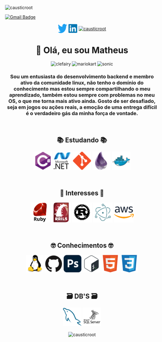 <!-- Badgers !-->
<p align="left"> <img src="https://komarev.com/ghpvc/?username=causticroot&style=plastic&label=Stalker+visits" alt="causticroot" /> 
</p>

[![Gmail Badge](https://img.shields.io/badge/-Gmail-c14438?style=flat-square&logo=Gmail&logoColor=white&link=mailto:liz.vidotti@gmail.com)](mailto:matheus.luis.developer@gmail.com/)

<p align="center">
<!-- Icones !-->
<a href="https://twitter.com/syrgoth" target="blank"><img align="center" src="https://raw.githubusercontent.com/devicons/devicon/master/icons/twitter/twitter-original.svg" alt="syrgoth" height="30" width="30" /></a>
<a href="http://www.linkedin.com/in/causticroot" target="blank"><img align="center" src="https://raw.githubusercontent.com/devicons/devicon/master/icons/linkedin/linkedin-original.svg" alt="causticroot" height="30" width="30" /></a>
<a href="https://soundcloud.com/macaulayraro" target="blank"><img align="center" src="https://cdn2.iconfinder.com/data/icons/minimalism/512/soundcloud.png" alt="causticroot" height="30" width="30" /></a>
</p>

<!-- Header !-->
<h1 align="center">👋 Olá, eu sou Matheus</h1>
<p align="center">
    <img src="https://i.pinimg.com/originals/66/2c/da/662cda1ea6bdac6afb16973961c2c8d1.gif" alt="clefairy" width="100px" height="100px" padding="15px">
    <img src="https://66.media.tumblr.com/06ad37efe01d51ffc2f58363fe989653/tumblr_my74o3mTMV1rfjowdo1_500.gif" alt="mariokart" width="100px" height="100px" padding="15px">
    <img src="https://vignette.wikia.nocookie.net/sonic-the-hedgehog/images/3/38/Sonic.gif/revision/latest/top-crop/width/220/height/220?cb=20121229005050&path-prefix=pt-br" alt="sonic" width="100px" height="100px" padding="15px"> 
</p>

<h3 align="center">Sou um entusiasta do desenvolvimento backend e membro ativo da comunidade linux, não tenho o domínio do conhecimento mas estou sempre compartilhando o meu aprendizado, também estou sempre com problemas no meu OS, o que me torna mais ativo ainda. Gosto de ser desafiado, seja em jogos ou ações reais, a emoção de uma entrega difícil é o verdadeiro gás da minha força de vontade.</h3>

<br>
<!-- Tecnologias em estudo !-->
<h2 align="center">📚 Estudando 📚</h2>
<p align="center">
    <img src="https://raw.githubusercontent.com/devicons/devicon/master/icons/csharp/csharp-original.svg" alt="csharp" width="60" height="60"/>
    <img src="https://raw.githubusercontent.com/devicons/devicon/master/icons/dot-net/dot-net-original-wordmark.svg" alt="dotnet" width="60" height="60"/>
    <img src="https://raw.githubusercontent.com/devicons/devicon/master/icons/git/git-original.svg" alt="git" width="60" height="60"/>    
    <img src="https://raw.githubusercontent.com/devicons/devicon/master/icons/elixir/elixir-original.svg" alt="elixir" width="60" height="60"/>   
    <img src="https://raw.githubusercontent.com/devicons/devicon/master/icons/docker/docker-original.svg" alt="git" width="60" height="60"/>     
</p>

<br>
<!-- Tecnologias em estudo !-->
<h2 align="center">🥅 Interesses 🥅</h2>
<p align="center">
    <img src="https://raw.githubusercontent.com/devicons/devicon/master/icons/ruby/ruby-original-wordmark.svg" alt="ruby" width="65" height="65"/>
    <img src="https://raw.githubusercontent.com/devicons/devicon/master/icons/rails/rails-original-wordmark.svg" alt="rails" width="65" height="65"/> 
    <img src="https://raw.githubusercontent.com/devicons/devicon/master/icons/rust/rust-plain.svg" alt="rust" width="65" height="65"/>   
    <img src="https://raw.githubusercontent.com/devicons/devicon/master/icons/electron/electron-original.svg" alt="electron" width="65" height="65"/>
    <img src="https://raw.githubusercontent.com/devicons/devicon/master/icons/amazonwebservices/amazonwebservices-original-wordmark.svg" alt="aws" width="65" height="65"/>
</p>

<br>
<!-- Tecnologias com conhecimentos !-->
<h2 align="center">🤓 Conhecimentos 🤓</h2>
<p align="center">
    <img src="https://raw.githubusercontent.com/devicons/devicon/master/icons/linux/linux-original.svg" alt="linux" width="58" height="58"/>
    <img src="https://raw.githubusercontent.com/devicons/devicon/master/icons/github/github-original.svg" alt="github" width="58" height="58"/>
    <img src="https://raw.githubusercontent.com/devicons/devicon/master/icons/photoshop/photoshop-plain.svg" alt="ps" width="58" height="58"/>
    <img src="https://raw.githubusercontent.com/devicons/devicon/master/icons/bash/bash-original.svg" alt="bash" width="58" height="58"/>
    <img src="https://raw.githubusercontent.com/devicons/devicon/master/icons/html5/html5-original.svg" alt="html" width="58" height="58"/>
    <img src="https://raw.githubusercontent.com/devicons/devicon/master/icons/css3/css3-original.svg" alt="css" width="58" height="58"/>
</p>

<br>
<!-- Bancos de dados !-->    
<h2 align="center">🗃️ DB'S 🗃️</h2>
<p align="center">
    <img src="https://raw.githubusercontent.com/devicons/devicon/master/icons/mysql/mysql-original.svg" alt="mysql" width="60" height="60"/>
    <img src="https://raw.githubusercontent.com/devicons/devicon/master/icons/microsoftsqlserver/microsoftsqlserver-plain-wordmark.svg" alt="sqlserver" width="60" height="60"/>
</p>


<p align="center"><img align="center" src="https://github-readme-stats.vercel.app/api/top-langs/?username=causticroot&layout=compact" alt="causticroot" width="400" /></p>


